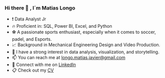 ### Hi there 👋 , I´m Matias Longo
- :exclamation: Data Analyst Jr
- :fire: Proficient in: SQL, Power BI, Excel, and Python
- :soccer: A passionate sports enthusiast, especially when it comes to soccer, padel, and Esports.
- :chart_with_upwards_trend: Background in Mechanical Engineering Design and Video Production.
- :floppy_disk: I have a strong interest in data analysis, visualization, and storytelling.
- :mailbox: You can reach me at longo.matias.javier@gmail.com
- :bookmark: Connect with me on [LinkedIn](https://www.linkedin.com/in/matias-longo/)
- :clipboard: Check out my [CV](https://drive.google.com/file/d/1Qfox9qK_At-A8Ez48C55H1oPzt_K9V0w/view?usp=sharing)
